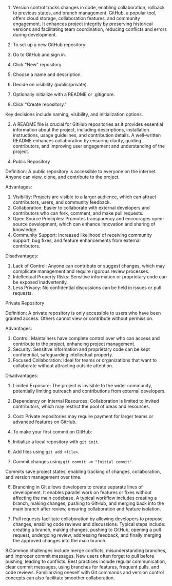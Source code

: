 1. Version control tracks changes in code, enabling collaboration, rollback to previous states, and branch management. GitHub, a popular tool, offers cloud storage, collaboration features, and community engagement. It enhances project integrity by preserving historical versions and facilitating team coordination, reducing conflicts and errors during development.

2. To set up a new GitHub repository: 

1. Go to GitHub and sign in.
2. Click "New" repository.
3. Choose a name and description.
4. Decide on visibility (public/private).
5. Optionally initialize with a README or .gitignore.
6. Click "Create repository."

Key decisions include naming, visibility, and initialization options.

3. A README file is crucial for GitHub repositories as it provides essential information about the project, including descriptions, installation instructions, usage guidelines, and contribution details. A well-written README enhances collaboration by ensuring clarity, guiding contributors, and improving user engagement and understanding of the project.

4. Public Repository

Definition: A public repository is accessible to everyone on the internet. Anyone can view, clone, and contribute to the project.

Advantages:
1. Visibility: Projects are visible to a larger audience, which can attract contributors, users, and community feedback.
2. Collaboration: Easier to collaborate with external developers and contributors who can fork, comment, and make pull requests.
3. Open Source Principles: Promotes transparency and encourages open-source development, which can enhance innovation and sharing of knowledge.
4. Community Support: Increased likelihood of receiving community support, bug fixes, and feature enhancements from external contributors.

Disadvantages:
1. Lack of Control: Anyone can contribute or suggest changes, which may complicate management and require rigorous review processes.
2. Intellectual Property Risks: Sensitive information or proprietary code can be exposed inadvertently.
3. Less Privacy: No confidential discussions can be held in issues or pull requests.

 Private Repository

Definition: A private repository is only accessible to users who have been granted access. Others cannot view or contribute without permission.

Advantages:
1. Control: Maintainers have complete control over who can access and contribute to the project, enhancing project management.
2. Security: Sensitive information and proprietary code can be kept confidential, safeguarding intellectual property.
3. Focused Collaboration: Ideal for teams or organizations that want to collaborate without attracting outside attention.

Disadvantages:
1. Limited Exposure: The project is invisible to the wider community, potentially limiting outreach and contributions from external developers.
2. Dependency on Internal Resources: Collaboration is limited to invited contributors, which may restrict the pool of ideas and resources.
3. Cost: Private repositories may require payment for larger teams or advanced features on GitHub.

5. To make your first commit on GitHub: 
1. Initialize a local repository with `git init`.
2. Add files using `git add <file>`.
3. Commit changes using `git commit -m "Initial commit"`.
   
Commits save project states, enabling tracking of changes, collaboration, and version management over time.

6. Branching in Git allows developers to create separate lines of development. It enables parallel work on features or fixes without affecting the main codebase. A typical workflow includes creating a branch, making changes, pushing to GitHub, and merging back into the main branch after review, ensuring collaboration and feature isolation.

7. Pull requests facilitate collaboration by allowing developers to propose changes, enabling code reviews and discussions. Typical steps include: creating a branch, making changes, pushing to GitHub, opening a pull request, undergoing review, addressing feedback, and finally merging the approved changes into the main branch.


8.Common challenges include merge conflicts, misunderstanding branches, and improper commit messages. New users often forget to pull before pushing, leading to conflicts. Best practices include regular communication, clear commit messages, using branches for features, frequent pulls, and code reviews. Familiarizing oneself with Git commands and version control concepts can also facilitate smoother collaboration.